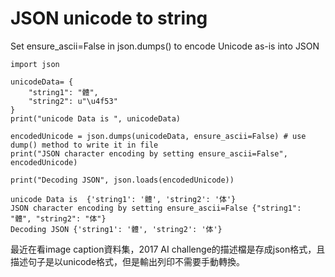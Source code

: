 
# JSON unicode to string
Set ensure_ascii=False in json.dumps() to encode Unicode as-is into JSON

    import json

    unicodeData= {
        "string1": "體",
        "string2": u"\u4f53"
    }
    print("unicode Data is ", unicodeData)

    encodedUnicode = json.dumps(unicodeData, ensure_ascii=False) # use dump() method to write it in file
    print("JSON character encoding by setting ensure_ascii=False", encodedUnicode)

    print("Decoding JSON", json.loads(encodedUnicode))

    unicode Data is  {'string1': '體', 'string2': '体'}
    JSON character encoding by setting ensure_ascii=False {"string1": "體", "string2": "体"}
    Decoding JSON {'string1': '體', 'string2': '体'}
    
    
  最近在看image caption資料集，2017 AI challenge的描述檔是存成json格式，且描述句子是以unicode格式，但是輸出列印不需要手動轉換。
